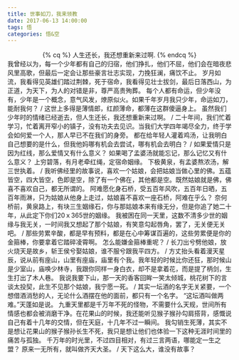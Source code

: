 ```yaml
---
title: 世事如刀，我来领教
date: 2017-06-13 14:00:00
tags: 悟
categories: 悟&空
---
```

<center>
{% cq %}
人生还长，我还想重新来过啊.
{% endcq %}
</center>
<!--more-->
我曾经以为，每一个少年都有自己的归宿，他们挣扎，他们不屈，他们会在暗夜悲风里高歌，但最后一定会让那些豪言壮志实现，力挽狂澜，痛饮不止。
岁月如流，我看得见英雄们踏过荆棘，死于宿命，我看得见壮士拔剑，最后日落西山，为正道，为天下，为人的对错是非，尊严高贵殉葬。
每个人都有命运，但少年没有，少年是一个概念，意气风发，燎原似火。如果千年岁月我只少年，命运如刀，能耐我何？
/
这世上多得是薄情郎，红颜薄命，都薄在这群傻逼身上。
虽然我们少年时的情绪已经逝去，但人生还长，我还想重新来过啊。
/
二十年间，我们忙着学习，忙着离开窄小的镇子，没有功夫去见识。当我们大学四年竭尽全力，终于学会如何爱一个人，那人早已不在我们的身旁。
都在给年轻人灌着鸡汤，让我明白自己想要的是什么，但我他妈哪有机会去尝试，哪有机会去明白？
/
如果爱情只是因为红线，那么爱情又有什么意义？
如果喝了孟婆汤就能忘记，那么记忆又有什么意义？
上穷碧落，有月老牵红绳，定宿命姻缘。
下极黄泉，有孟婆熬浓汤，解三世执着。
/
我听佛经里的故事说，喜欢一个姑娘，会把姑娘当做心里的佛。五蕴皆空，四大皆空，色即是空，除了有一个佛在，其他都是空。既然姑娘就是佛，佛喜不喜欢自己，都无所谓的。
阿难愿化身石桥，受五百年风吹，五百年日晒，五百年雨淋，只为姑娘从他身上走过，姑娘喜不喜欢一座石桥，阿难在乎么？
奈何桥前，黄泉路上，有块三生姻缘石，你与那姑娘本来有缘无分，但是你追了她二十年，从此定下你们20ｘ365世的姻缘。
我被困在同一天里，这数不清多少世的姻缘与我无关，一时间我又想起了那个姑娘，有笑意勾起唇角，罢了，无关便无关吧。
/
那些劳累辛酸，都是早有预料，都是在心中筹谋百遍的，这些劳累便是你的金箍棒，你要拿着它踏碎凌霄啊。
怎么能嫌金箍棒重呢？
/
长刀出兮劈他娘，放火烧天是故乡，斩王侯兮娶姑娘，谁不服兮跟我平四方。
/
方丈抬头看着漫天星辰，说从前有座山，山里有座庙，庙里有个我。我年轻的时候比你还狂，那时候山是少室山，庙唤少林寺，我跟你同样一身白衣，却不是拿着花，而是提了柄剑，生生打出了木人巷。
我说我要下山，那一天的香客回眸一笑太倾城，桃花树下的言谈太投契，此生不见那个姑娘，我宁愿一死。
/
其实一坛酒的名字无关紧要，一个想借酒消愁的人，无论什么酒摆在他的面前，都只有一个名字。
“这坛酒叫做两难。”天蓬如是说。
九重天里都是千万年不死的怪物，不需要什么天规，世间所有情感也都会被消磨干净。在花果山的时候，我还能听见猴子猴孙勾肩搭背，感慨说自己有着十几年的交情，但在天庭，十几年不过一瞬间。
我勾销生死薄，其实不是想让花果山的猴子猴孙长生不死，我只是想让他们也体验一下这种无涯时间里的痛苦与孤独。
千万年的时光里，不过四目相对，有过三言两语，哪能定一生之盟？
原来一无所有，就叫做齐天大圣。
/
天下这么大，谁没有故事？

